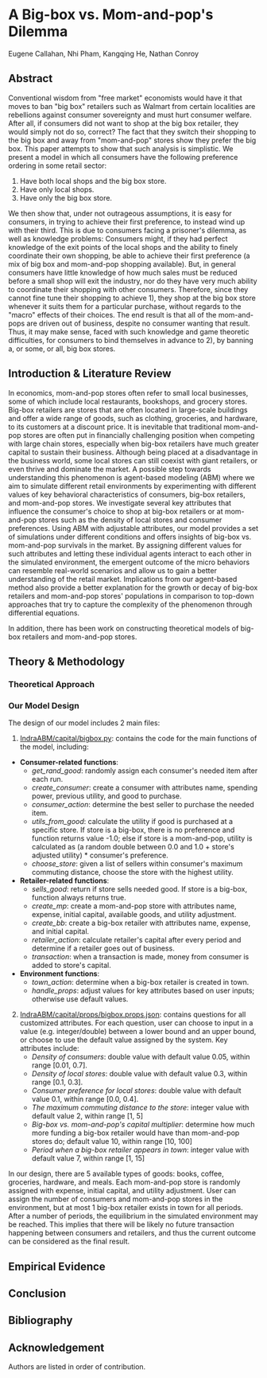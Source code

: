 # A Big-box vs. Mom-and-pop's Dilemma

Eugene Callahan, Nhi Pham, Kangqing He, Nathan Conroy

## Abstract
Conventional wisdom from "free market" economists would have it that moves to ban "big box" retailers such as Walmart from certain localities are rebellions against consumer sovereignty and must hurt consumer welfare. After all, if consumers did not want to shop at the big box retailer, they would simply not do so, correct? The fact that they switch their shopping to the big box and away from "mom-and-pop" stores show they prefer the big box.
This paper attempts to show that such analysis is simplistic. We present a model in which all consumers have the following preference ordering in some retail sector:
1. Have both local shops and the big box store.
2. Have only local shops.
3. Have only the big box store.

We then show that, under not outrageous assumptions, it is easy for consumers, in trying to achieve their first preference, to instead wind up with their third. This is due to consumers facing a prisoner's dilemma, as well as knowledge problems: Consumers might, if they had perfect knowledge of the exit points of the local shops and the ability to finely coordinate their own shopping, be able to achieve their first preference (a mix of big box and mom-and-pop shopping available). But, in general consumers have little knowledge of how much sales must be reduced before a small shop will exit the industry, nor do they have very much ability to coordinate their shopping with other consumers. Therefore, since they cannot fine tune their shopping to achieve 1), they shop at the big box store whenever it suits them for a particular purchase, without regards to the "macro" effects of their choices. The end result is that all of the mom-and-pops are driven out of business, despite no consumer wanting that result. Thus, it may make sense, faced with such knowledge and game theoretic difficulties, for consumers to bind themselves in advance to 2), by banning a, or some, or all, big box stores.

## Introduction & Literature Review
In economics, mom-and-pop stores often refer to small local businesses, some of which include local restaurants, bookshops, and grocery stores. Big-box retailers are stores that are often located in large-scale buildings and offer a wide range of goods, such as clothing, groceries, and hardware, to its customers at a discount price. It is inevitable that traditional mom-and-pop stores are often put in financially challenging position when competing with large chain stores, especially when big-box retailers have much greater capital to sustain their business. Although being placed at a disadvantage in the business world, some local stores can still coexist with giant retailers, or even thrive and dominate the market. A possible step towards understanding this phenomenon is agent-based modeling (ABM) where we aim to simulate different retail environments by experimenting with different values of key behavioral characteristics of consumers, big-box retailers, and mom-and-pop stores.  We investigate several key attributes that influence the consumer's choice to shop at big-box retailers or at mom-and-pop stores such as the density of local stores and consumer preferences. Using ABM with adjustable attributes, our model provides a set of simulations under different conditions and offers insights of big-box vs. mom-and-pop survivals in the market. By assigning different values for such attributes and letting these individual agents interact to each other in the simulated environment, the emergent outcome of the micro behaviors can resemble real-world scenarios and allow us to gain a better understanding of the retail market. Implications from our agent-based method also provide a better explanation for the growth or decay of big-box retailers and mom-and-pop stores' populations in comparison to top-down approaches that try to capture the complexity of the phenomenon through differential equations. 

In addition, there has been work on constructing theoretical models of big-box retailers and mom-and-pop stores. 

## Theory & Methodology
### Theoretical Approach
### Our Model Design
The design of our model includes 2 main files: 
1. [IndraABM/capital/bigbox.py](https://github.com/TandonDevOps/IndraABM/blob/staging/capital/bigbox.py): contains the code for the main functions of the model, including:
- **Consumer-related functions**:
    - *get_rand_good*: randomly assign each consumer's needed item after each run. 
    - *create_consumer*: create a consumer with attributes name, spending power, previous utility, and good to purchase.
    - *consumer_action*: determine the best seller to purchase the needed item.
    - *utils_from_good*: calculate the utility if good is purchased at a specific store. If store is a big-box, there is no preference and function returns value -1.0; else if store is a mom-and-pop, utility is calculated as (a random double between 0.0 and 1.0 + store's adjusted utility) * consumer's preference.
    - *choose_store*: given a list of sellers within consumer's maximum commuting distance, choose the store with the highest utility.
- **Retailer-related functions**:
    - *sells_good*: return if store sells needed good. If store is a big-box, function always returns true.
    - *create_mp*: create a mom-and-pop store with attributes name, expense, initial capital, available goods, and utility adjustment.
    - *create_bb*: create a big-box retailer with attributes name, expense, and initial capital.
    - *retailer_action*: calculate retailer's capital after every period and determine if a retailer goes out of business.
    - *transaction*: when a transaction is made, money from consumer is added to store's capital. 
- **Environment functions**:
    - *town_action*: determine when a big-box retailer is created in town.
    - *handle_props*: adjust values for key attributes based on user inputs; otherwise use default values.
2. [IndraABM/capital/props/bigbox.props.json](https://github.com/TandonDevOps/IndraABM/blob/staging/capital/props/bigbox.props.json): contains questions for all customized attributes. For each question, user can choose to input in a value (e.g. integer/double) between a lower bound and an upper bound, or choose to use the default value assigned by the system. Key attributes include:
    - *Density of consumers*: double value with default value 0.05, within range [0.01, 0.7].
    - *Density of local stores*: double value with default value 0.3, within range [0.1, 0.3].
    - *Consumer preference for local stores*: double value with default value 0.1, within range [0.0, 0.4].
    - *The maximum commuting distance to the store*: integer value with default value 2, within range [1, 5]
    - *Big-box vs. mom-and-pop's capital multiplier*: determine how much more funding a big-box retailer would have than mom-and-pop stores do; default value 10, within range [10, 100]
    - *Period when a big-box retailer appears in town*: integer value with default value 7, within range [1, 15]

In our design, there are 5 available types of goods: books, coffee, groceries, hardware, and meals. Each mom-and-pop store is randomly assigned with expense, initial capital, and utility adjustment. User can assign the number of consumers and mom-and-pop stores in the environment, but at most 1 big-box retailer exists in town for all periods. After a number of periods, the equilibrium in the simulated environment may be reached. This implies that there will be likely no future transaction happening between consumers and retailers, and thus the current outcome can be considered as the final result.

## Empirical Evidence
## Conclusion
## Bibliography
## Acknowledgement
Authors are listed in order of contribution.

